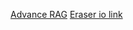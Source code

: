 [Advance RAG](https://github.com/Ravi0529/advance-rag)
[Eraser io link](https://app.eraser.io/workspace/W1ItJUWco1xYkXrVLsMR)
